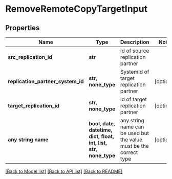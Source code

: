 # RemoveRemoteCopyTargetInput


## Properties
Name | Type | Description | Notes
------------ | ------------- | ------------- | -------------
**src_replication_id** | **str** | Id of source replication partner | 
**replication_partner_system_id** | **str, none_type** | SystemId of target replication partner | [optional] 
**target_replication_id** | **str, none_type** | Id of target replication partner | [optional] 
**any string name** | **bool, date, datetime, dict, float, int, list, str, none_type** | any string name can be used but the value must be the correct type | [optional]

[[Back to Model list]](../README.md#documentation-for-models) [[Back to API list]](../README.md#documentation-for-api-endpoints) [[Back to README]](../README.md)


